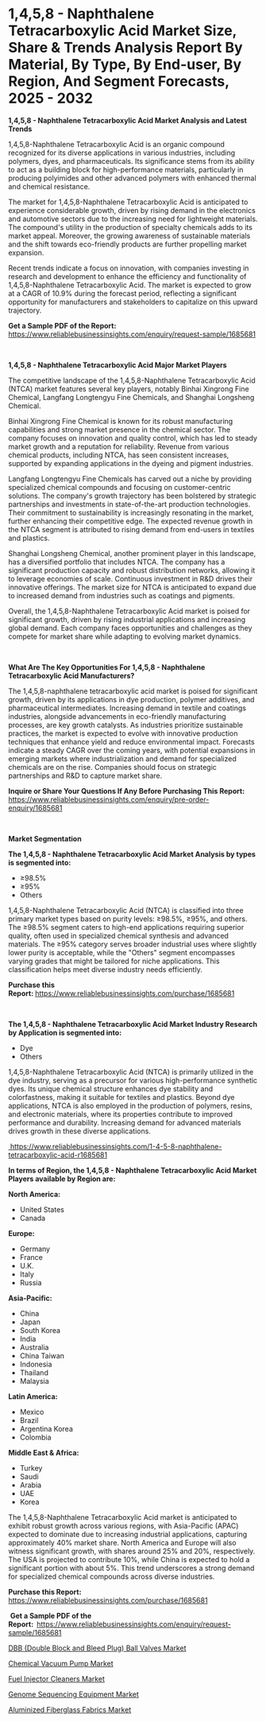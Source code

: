 <p><h1>1,4,5,8 - Naphthalene Tetracarboxylic Acid Market Size, Share & Trends Analysis Report By Material, By Type, By End-user, By Region, And Segment Forecasts, 2025 - 2032</h1></p><p><strong>1,4,5,8 - Naphthalene Tetracarboxylic Acid Market Analysis and Latest Trends</strong></p>
<p><p>1,4,5,8-Naphthalene Tetracarboxylic Acid is an organic compound recognized for its diverse applications in various industries, including polymers, dyes, and pharmaceuticals. Its significance stems from its ability to act as a building block for high-performance materials, particularly in producing polyimides and other advanced polymers with enhanced thermal and chemical resistance.</p><p>The market for 1,4,5,8-Naphthalene Tetracarboxylic Acid is anticipated to experience considerable growth, driven by rising demand in the electronics and automotive sectors due to the increasing need for lightweight materials. The compound's utility in the production of specialty chemicals adds to its market appeal. Moreover, the growing awareness of sustainable materials and the shift towards eco-friendly products are further propelling market expansion.</p><p>Recent trends indicate a focus on innovation, with companies investing in research and development to enhance the efficiency and functionality of 1,4,5,8-Naphthalene Tetracarboxylic Acid. The market is expected to grow at a CAGR of 10.9% during the forecast period, reflecting a significant opportunity for manufacturers and stakeholders to capitalize on this upward trajectory.</p></p>
<p><strong>Get a Sample PDF of the Report:&nbsp;</strong> <a href="https://www.reliablebusinessinsights.com/enquiry/request-sample/1685681?utm_campaign=96&utm_medium=2&utm_source=Github&utm_content=ia&utm_term=24032025&utm_id=1458-naphthalene-tetracarboxylic-acid">https://www.reliablebusinessinsights.com/enquiry/request-sample/1685681</a></p>
<p>&nbsp;</p>
<p><strong>1,4,5,8 - Naphthalene Tetracarboxylic Acid Major Market Players</strong></p>
<p><p>The competitive landscape of the 1,4,5,8-Naphthalene Tetracarboxylic Acid (NTCA) market features several key players, notably Binhai Xingrong Fine Chemical, Langfang Longtengyu Fine Chemicals, and Shanghai Longsheng Chemical. </p><p>Binhai Xingrong Fine Chemical is known for its robust manufacturing capabilities and strong market presence in the chemical sector. The company focuses on innovation and quality control, which has led to steady market growth and a reputation for reliability. Revenue from various chemical products, including NTCA, has seen consistent increases, supported by expanding applications in the dyeing and pigment industries.</p><p>Langfang Longtengyu Fine Chemicals has carved out a niche by providing specialized chemical compounds and focusing on customer-centric solutions. The company's growth trajectory has been bolstered by strategic partnerships and investments in state-of-the-art production technologies. Their commitment to sustainability is increasingly resonating in the market, further enhancing their competitive edge. The expected revenue growth in the NTCA segment is attributed to rising demand from end-users in textiles and plastics.</p><p>Shanghai Longsheng Chemical, another prominent player in this landscape, has a diversified portfolio that includes NTCA. The company has a significant production capacity and robust distribution networks, allowing it to leverage economies of scale. Continuous investment in R&D drives their innovative offerings. The market size for NTCA is anticipated to expand due to increased demand from industries such as coatings and pigments.</p><p>Overall, the 1,4,5,8-Naphthalene Tetracarboxylic Acid market is poised for significant growth, driven by rising industrial applications and increasing global demand. Each company faces opportunities and challenges as they compete for market share while adapting to evolving market dynamics.</p></p>
<p>&nbsp;</p>
<p><strong>What Are The Key Opportunities For 1,4,5,8 - Naphthalene Tetracarboxylic Acid Manufacturers?</strong></p>
<p><p>The 1,4,5,8-naphthalene tetracarboxylic acid market is poised for significant growth, driven by its applications in dye production, polymer additives, and pharmaceutical intermediates. Increasing demand in textile and coatings industries, alongside advancements in eco-friendly manufacturing processes, are key growth catalysts. As industries prioritize sustainable practices, the market is expected to evolve with innovative production techniques that enhance yield and reduce environmental impact. Forecasts indicate a steady CAGR over the coming years, with potential expansions in emerging markets where industrialization and demand for specialized chemicals are on the rise. Companies should focus on strategic partnerships and R&D to capture market share.</p></p>
<p><strong>Inquire or Share Your Questions If Any Before Purchasing This Report:</strong> <a href="https://www.reliablebusinessinsights.com/enquiry/pre-order-enquiry/1685681?utm_campaign=96&utm_medium=2&utm_source=Github&utm_content=ia&utm_term=24032025&utm_id=1458-naphthalene-tetracarboxylic-acid">https://www.reliablebusinessinsights.com/enquiry/pre-order-enquiry/1685681</a></p>
<p>&nbsp;</p>
<p><strong>Market Segmentation</strong></p>
<p><strong>The 1,4,5,8 - Naphthalene Tetracarboxylic Acid Market Analysis by types is segmented into:</strong></p>
<p><ul><li>≥98.5%</li><li>≥95%</li><li>Others</li></ul></p>
<p><p>1,4,5,8-Naphthalene Tetracarboxylic Acid (NTCA) is classified into three primary market types based on purity levels: ≥98.5%, ≥95%, and others. The ≥98.5% segment caters to high-end applications requiring superior quality, often used in specialized chemical synthesis and advanced materials. The ≥95% category serves broader industrial uses where slightly lower purity is acceptable, while the "Others" segment encompasses varying grades that might be tailored for niche applications. This classification helps meet diverse industry needs efficiently.</p></p>
<p><strong>Purchase this Report:&nbsp;</strong><a href="https://www.reliablebusinessinsights.com/purchase/1685681?utm_campaign=96&utm_medium=2&utm_source=Github&utm_content=ia&utm_term=24032025&utm_id=1458-naphthalene-tetracarboxylic-acid">https://www.reliablebusinessinsights.com/purchase/1685681</a></p>
<p>&nbsp;</p>
<p><strong>The 1,4,5,8 - Naphthalene Tetracarboxylic Acid Market Industry Research by Application is segmented into:</strong></p>
<p><ul><li>Dye</li><li>Others</li></ul></p>
<p><p>1,4,5,8-Naphthalene Tetracarboxylic Acid (NTCA) is primarily utilized in the dye industry, serving as a precursor for various high-performance synthetic dyes. Its unique chemical structure enhances dye stability and colorfastness, making it suitable for textiles and plastics. Beyond dye applications, NTCA is also employed in the production of polymers, resins, and electronic materials, where its properties contribute to improved performance and durability. Increasing demand for advanced materials drives growth in these diverse applications.</p></p>
<p><a href="https://www.reliablebusinessinsights.com/1-4-5-8-naphthalene-tetracarboxylic-acid-r1685681?utm_campaign=96&utm_medium=2&utm_source=Github&utm_content=ia&utm_term=24032025&utm_id=1458-naphthalene-tetracarboxylic-acid">&nbsp;https://www.reliablebusinessinsights.com/1-4-5-8-naphthalene-tetracarboxylic-acid-r1685681</a></p>
<p><strong>In terms of Region, the 1,4,5,8 - Naphthalene Tetracarboxylic Acid Market Players available by Region are:</strong></p>
<p>
    <p> <strong> North America: </strong>
        <ul>
            <li>United States</li>
            <li>Canada</li>
        </ul>
        </p> 
    <p> <strong> Europe: </strong>
        <ul>
            <li>Germany</li>
            <li>France</li>
            <li>U.K.</li>
            <li>Italy</li>
            <li>Russia</li>
        </ul>
        </p> 
    <p> <strong> Asia-Pacific: </strong>
        <ul>
            <li>China</li>
            <li>Japan</li>
            <li>South Korea</li>
            <li>India</li>
            <li>Australia</li>
            <li>China Taiwan</li>
            <li>Indonesia</li>
            <li>Thailand</li>
            <li>Malaysia</li>
        </ul>
        </p> 
    <p> <strong> Latin America: </strong>
        <ul>
            <li>Mexico</li>
            <li>Brazil</li>
            <li>Argentina Korea</li>
            <li>Colombia</li>
        </ul>
        </p> 
    <p> <strong> Middle East & Africa: </strong>
        <ul>
            <li>Turkey</li>
            <li>Saudi</li>
            <li>Arabia</li>
            <li>UAE</li>
            <li>Korea</li>
        </ul>
    </p>
    </p>
<p><p>The 1,4,5,8-Naphthalene Tetracarboxylic Acid market is anticipated to exhibit robust growth across various regions, with Asia-Pacific (APAC) expected to dominate due to increasing industrial applications, capturing approximately 40% market share. North America and Europe will also witness significant growth, with shares around 25% and 20%, respectively. The USA is projected to contribute 10%, while China is expected to hold a significant portion with about 5%. This trend underscores a strong demand for specialized chemical compounds across diverse industries.</p></p>
<p><strong>Purchase this Report: </strong><a href="https://www.reliablebusinessinsights.com/purchase/1685681?utm_campaign=96&utm_medium=2&utm_source=Github&utm_content=ia&utm_term=24032025&utm_id=1458-naphthalene-tetracarboxylic-acid">https://www.reliablebusinessinsights.com/purchase/1685681</a></p>
<p>&nbsp;<strong>Get a Sample PDF of the Report:&nbsp;&nbsp;</strong><a href="https://www.reliablebusinessinsights.com/enquiry/request-sample/1685681?utm_campaign=96&utm_medium=2&utm_source=Github&utm_content=ia&utm_term=24032025&utm_id=1458-naphthalene-tetracarboxylic-acid">https://www.reliablebusinessinsights.com/enquiry/request-sample/1685681</a></p>
<p><strong></strong></p>
<p><p><a href="https://github.com/genayziben/Market-Research-Report-List-1/blob/main/dbb-double-block-and-bleed-plug-ball-valves-market.md?utm_campaign=96&utm_medium=2&utm_source=Github&utm_content=ia&utm_term=24032025&utm_id=1458-naphthalene-tetracarboxylic-acid">DBB (Double Block and Bleed Plug) Ball Valves Market</a></p><p><a href="https://github.com/bulkagumanvv/Market-Research-Report-List-1/blob/main/chemical-vacuum-pump-market.md?utm_campaign=96&utm_medium=2&utm_source=Github&utm_content=ia&utm_term=24032025&utm_id=1458-naphthalene-tetracarboxylic-acid">Chemical Vacuum Pump Market</a></p><p><a href="https://github.com/beroxiluwaya/Market-Research-Report-List-1/blob/main/fuel-injector-cleaners-market.md?utm_campaign=96&utm_medium=2&utm_source=Github&utm_content=ia&utm_term=24032025&utm_id=1458-naphthalene-tetracarboxylic-acid">Fuel Injector Cleaners Market</a></p><p><a href="https://github.com/geyangvayora/Market-Research-Report-List-1/blob/main/genome-sequencing-equipment-market.md?utm_campaign=96&utm_medium=2&utm_source=Github&utm_content=ia&utm_term=24032025&utm_id=1458-naphthalene-tetracarboxylic-acid">Genome Sequencing Equipment Market</a></p><p><a href="https://github.com/saklpelzami95/Market-Research-Report-List-1/blob/main/aluminized-fiberglass-fabrics-market.md?utm_campaign=96&utm_medium=2&utm_source=Github&utm_content=ia&utm_term=24032025&utm_id=1458-naphthalene-tetracarboxylic-acid">Aluminized Fiberglass Fabrics Market</a></p></p>